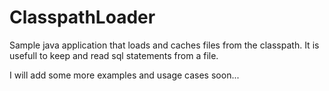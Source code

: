 ClasspathLoader
===============

Sample java application that loads and caches files from the classpath. It is usefull to keep and read sql statements from a file.

I will add some more examples and usage cases soon...
